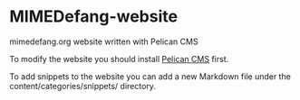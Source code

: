 # MIMEDefang-website
mimedefang.org website written with Pelican CMS

To modify the website you should install [Pelican CMS](https://docs.getpelican.com/en/) first.

To add snippets to the website you can add a new Markdown file under the content/categories/snippets/ directory.
